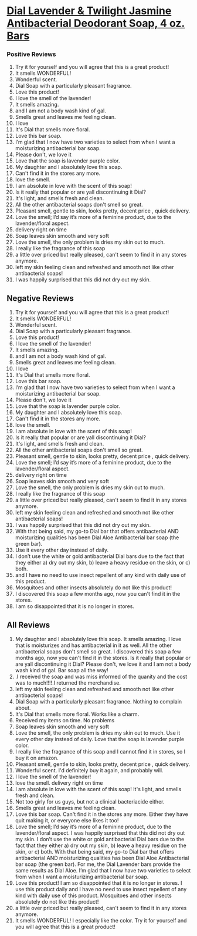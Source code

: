 # [Dial Lavender &amp; Twilight Jasmine Antibacterial Deodorant Soap, 4 oz. Bars](https://products.checkmycream.com/products/Dial-Lavender-and-Twilight-Jasmine-Antibacterial-Deodorant-Soap-4-oz.-Bars.html)

### Positive Reviews

<ol>
      <li>Try it for yourself and you will agree that this is a great product!</li>
      <li>It smells WONDERFUL!</li>
      <li>Wonderful scent.  </li>
      <li>Dial Soap with a particularly pleasant fragrance.  </li>
      <li>Love this product!</li>
      <li>I love the smell of the lavender!</li>
      <li>It smells amazing.</li>
      <li>and I am not a body wash kind of gal.</li>
      <li>Smells great and leaves me feeling clean.</li>
      <li>I love</li>
      <li>It&#x27;s Dial that smells more floral.  </li>
      <li>Love this bar soap.  </li>
      <li>I’m glad that I now have two varieties to select from when I want a moisturizing antibacterial bar soap.</li>
      <li>Please don&#x27;t, we love it</li>
      <li>Love that the soap is lavender purple color.</li>
      <li>My daughter and I absolutely love this soap.</li>
      <li>Can&#x27;t find it in the stores any more.  </li>
      <li>love the smell.</li>
      <li>I am absolute in love with the scent of this soap!</li>
      <li>Is it really that popular or are yall discontinuing it Dial?</li>
      <li>It&#x27;s light, and smells fresh and clean.</li>
      <li>All the other antibacterial soaps don&#x27;t smell so great.</li>
      <li>Pleasant smell, gentle to skin, looks pretty, decent price , quick delivery.</li>
      <li>Love the smell; I’d say it’s more of a feminine product, due to the lavender/floral aspect.</li>
      <li>delivery right on time</li>
      <li>Soap leaves skin smooth and very soft</li>
      <li>Love the smell, the only problem is dries my skin out to much.  </li>
      <li>I really like the fragrance of this soap</li>
      <li>a little over priced but really pleased, can&#x27;t seem to find it in any stores anymore.</li>
      <li>left my skin feeling clean and refreshed and smooth not like other antibacterial soaps!</li>
      <li>I was happily surprised that this did not dry out my skin.</li>
</ol>


<h2>Negative Reviews</h2>
<ol>
<li> Try it for yourself and you will agree that this is a great product!</li>
<li> It smells WONDERFUL!</li>
<li> Wonderful scent.  </li>
<li> Dial Soap with a particularly pleasant fragrance.  </li>
<li> Love this product!</li>
<li> I love the smell of the lavender!</li>
<li> It smells amazing.</li>
<li> and I am not a body wash kind of gal.</li>
<li> Smells great and leaves me feeling clean.</li>
<li> I love</li>
<li> It&#x27;s Dial that smells more floral.  </li>
<li> Love this bar soap.  </li>
<li> I’m glad that I now have two varieties to select from when I want a moisturizing antibacterial bar soap.</li>
<li> Please don&#x27;t, we love it</li>
<li> Love that the soap is lavender purple color.</li>
<li> My daughter and I absolutely love this soap.</li>
<li> Can&#x27;t find it in the stores any more.  </li>
<li> love the smell.</li>
<li> I am absolute in love with the scent of this soap!</li>
<li> Is it really that popular or are yall discontinuing it Dial?</li>
<li> It&#x27;s light, and smells fresh and clean.</li>
<li> All the other antibacterial soaps don&#x27;t smell so great.</li>
<li> Pleasant smell, gentle to skin, looks pretty, decent price , quick delivery.</li>
<li> Love the smell; I’d say it’s more of a feminine product, due to the lavender/floral aspect.</li>
<li> delivery right on time</li>
<li> Soap leaves skin smooth and very soft</li>
<li> Love the smell, the only problem is dries my skin out to much.  </li>
<li> I really like the fragrance of this soap</li>
<li> a little over priced but really pleased, can&#x27;t seem to find it in any stores anymore.</li>
<li> left my skin feeling clean and refreshed and smooth not like other antibacterial soaps!</li>
<li> I was happily surprised that this did not dry out my skin.</li>
<li> With that being said, my go-to Dial bar that offers antibacterial AND moisturizing qualities has been Dial Aloe Antibacterial bar soap (the green bar).</li>
<li> Use it every other day instead of daily.  </li>
<li> I don’t use the white or gold antibacterial Dial bars due to the fact that they either a) dry out my skin, b) leave a heavy residue on the skin, or c) both.</li>
<li> and  I have no need to use  insect repellent of any kind with daily use of this product.</li>
<li> Mosquitoes and other insects absolutely do not like this product!</li>
<li> I discovered this soap a few months ago, now you can&#x27;t find it in the stores.</li>
<li> I am so disappointed that it is no longer in stores.</li>
</ol>

<h2>All Reviews</h2>

<ol>
    <li> My daughter and I absolutely love this soap. It smells amazing. I love that is moisturizes and has antibacterial in it as well. All the other antibacterial soaps don&#x27;t smell so great. I discovered this soap a few months ago, now you can&#x27;t find it in the stores. Is it really that popular or are yall discontinuing it Dial? Please don&#x27;t, we love it and I am not a body wash kind of gal. Bar soap all the way!</li>
    <li> .I received the soap and was miss informed of the quanity and the cost was to much!!!!.I returned the merchandise.</li>
    <li> left my skin feeling clean and refreshed and smooth not like other antibacterial soaps!</li>
    <li> Dial Soap with a particularly pleasant fragrance.  Nothing to complain about.</li>
    <li> It&#x27;s Dial that smells more floral.  Works like a charm.</li>
    <li> Received my items on time. No problems</li>
    <li> Soap leaves skin smooth and very soft</li>
    <li> Love the smell, the only problem is dries my skin out to much.  Use it every other day instead of daily.  Love that the soap is lavender purple color.</li>
    <li> I really like the fragrance of this soap and I cannot find it in stores, so I buy it on amazon.</li>
    <li> Pleasant smell, gentle to skin, looks pretty, decent price , quick delivery.</li>
    <li> Wonderful scent.  I&#x27;d definitely  buy it again, and probably will.</li>
    <li> I love the smell of the lavender!</li>
    <li> love the smell. delivery right on time</li>
    <li> I am absolute in love with the scent of this soap! It&#x27;s light, and smells fresh and clean.</li>
    <li> Not too girly for us guys, but not a clinical bacteriacide either.</li>
    <li> Smells great and leaves me feeling clean.</li>
    <li> Love this bar soap.  Can&#x27;t find it in the stores any more.  Either they have quit making it, or everyone else likes it too!</li>
    <li> Love the smell; I’d say it’s more of a feminine product, due to the lavender/floral aspect. I was happily surprised that this did not dry out my skin. I don’t use the white or gold antibacterial Dial bars due to the fact that they either a) dry out my skin, b) leave a heavy residue on the skin, or c) both. With that being said, my go-to Dial bar that offers antibacterial AND moisturizing qualities has been Dial Aloe Antibacterial bar soap (the green bar). For me, the Dial Lavender bars provide the same results as Dial Aloe. I’m glad that I now have two varieties to select from when I want a moisturizing antibacterial bar soap.</li>
    <li> Love this product! I am so disappointed that it is no longer in stores. I use this product daily and  I have no need to use  insect repellent of any kind with daily use of this product. Mosquitoes and other insects absolutely do not like this product!</li>
    <li> a little over priced but really pleased, can&#x27;t seem to find it in any stores anymore.</li>
    <li> It smells WONDERFUL! I especially like the color. Try it for yourself and you will agree that this is a great product!</li>
</ol>




